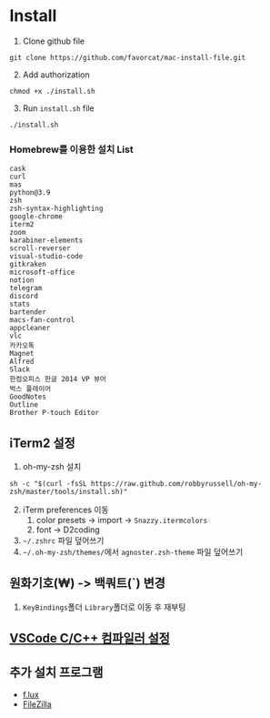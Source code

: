 # Install
1. Clone github file
```
git clone https://github.com/favorcat/mac-install-file.git
```
2. Add authorization
```
chmod +x ./install.sh
```
3. Run `install.sh` file
```
./install.sh
```

### Homebrew를 이용한 설치 List
```
cask
curl
mas
python@3.9
zsh
zsh-syntax-highlighting
google-chrome
iterm2
zoom
karabiner-elements
scroll-reverser
visual-studio-code
gitkraken
microsoft-office
notion
telegram
discord
stats
bartender
macs-fan-control
appcleaner
vlc
카카오톡
Magnet
Alfred
Slack
한컴오피스 한글 2014 VP 뷰어
벅스 플레이어
GoodNotes
Outline
Brother P-touch Editor
```

## iTerm2 설정
1. oh-my-zsh 설치
```
sh -c "$(curl -fsSL https://raw.github.com/robbyrussell/oh-my-zsh/master/tools/install.sh)"
```
2. iTerm preferences 이동
    1. color presets -> import -> `Snazzy.itermcolors`
    2. font -> D2coding
3. `~/.zshrc` 파일 덮어쓰기
4. `~/.oh-my-zsh/themes/`에서 `agnoster.zsh-theme` 파일 덮어쓰기

## 원화기호(₩) -> 백쿼트(`) 변경
1. `KeyBindings`폴더 `Library`폴더로 이동 후 재부팅

## [VSCode C/C++ 컴파일러 설정](https://github.com/favorcat/mac-cpp-compiler)

## 추가 설치 프로그램
- [f.lux](https://justgetflux.com/)
- [FileZilla](https://filezilla-project.org/)